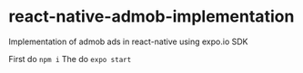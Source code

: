 # react-native-admob-implementation
Implementation of admob ads in react-native using expo.io SDK

First do `npm i`
The do `expo start`

